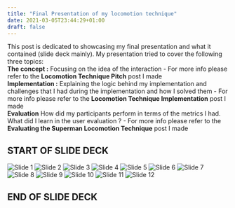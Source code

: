 ```yaml
---
title: "Final Presentation of my locomotion technique"
date: 2021-03-05T23:44:29+01:00
draft: false
---
```


This post is dedicated to showcasing my final presentation and what it contained (slide deck mainly). 
My presentation tried to cover the following three topics: \
**The concept :** Focusing on the idea of the interaction - For more info please refer to the **Locomotion Technique Pitch** post I made \
**Implementation :** Explaining the logic behind my implementation and challenges that I had during the implementation and how I solved them - For more info please refer to the **Locomotion Technique Implementation** post I made \
**Evaluation** How did my participants perform in terms of the metrics I had. What did I learn in the user evaluation ? - For more info please refer to the **Evaluating the Superman Locomotion Technique** post I made 

## START OF SLIDE DECK
![Slide 1](/blog/slides/Slide1.png)
![Slide 2](/blog/slides/Slide2.png)
![Slide 3](/blog/slides/Slide3.png)
![Slide 4](/blog/slides/Slide4.png)
![Slide 5](/blog/slides/Slide5.png)
![Slide 6](/blog/slides/Slide6.png)
![Slide 7](/blog/slides/Slide7.png)
![Slide 8](/blog/slides/Slide8.png)
![Slide 9](/blog/slides/Slide9.png)
![Slide 10](/blog/slides/Slide10.png)
![Slide 11](/blog/slides/Slide11.png)
![Slide 12](/blog/slides/Slide12.png)
## END OF SLIDE DECK




